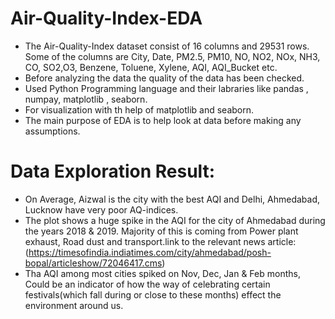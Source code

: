 # Air-Quality-Index-EDA
* The Air-Quality-Index dataset consist of 16 columns and 29531 rows. Some of the columns are City, Date, PM2.5, PM10, NO, NO2, NOx, NH3, CO, SO2,O3, Benzene, Toluene,     Xylene, AQI, AQI_Bucket etc.
* Before analyzing the data the quality of the data has been checked.
* Used Python Programming language and their labraries like pandas , numpay, matplotlib , seaborn.
* For visualization with th help of matplotlib and seaborn.
* The main purpose of EDA is to help look at data before making any assumptions.

# Data Exploration Result:
* On Average, Aizwal is the city with the best AQI and Delhi, Ahmedabad, Lucknow have very poor AQ-indices.
* The plot shows a huge spike in the AQI for the city of Ahmedabad during the years 2018 & 2019. Majority of this is coming from Power plant exhaust, Road dust and         transport.link to the relevant news article: (https://timesofindia.indiatimes.com/city/ahmedabad/posh-bopal/articleshow/72046417.cms)
* Tha AQI among most cities spiked on Nov, Dec, Jan & Feb months, Could be an indicator of how the way of celebrating certain festivals(which fall during or close to       these months) effect the environment around us.
